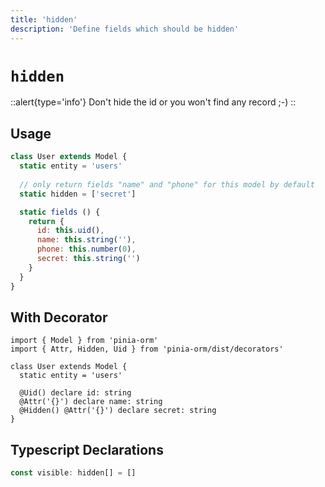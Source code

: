 ```yaml
---
title: 'hidden'
description: 'Define fields which should be hidden'
---
```


# `hidden`

::alert{type='info'}
Don't hide the id or you won't find any record ;-)
::

## Usage

````js
class User extends Model {
  static entity = 'users'
  
  // only return fields "name" and "phone" for this model by default
  static hidden = ['secret']

  static fields () {
    return {
      id: this.uid(),
      name: this.string(''),
      phone: this.number(0),
      secret: this.string('')
    }
  }
}
````

## With Decorator

````ts[User.ts]
import { Model } from 'pinia-orm'
import { Attr, Hidden, Uid } from 'pinia-orm/dist/decorators'

class User extends Model {
  static entity = 'users'

  @Uid() declare id: string
  @Attr('{}') declare name: string
  @Hidden() @Attr('{}') declare secret: string
}
````

## Typescript Declarations
````ts
const visible: hidden[] = []
````
